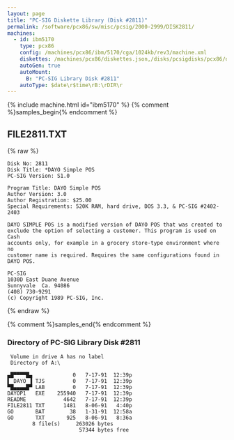 ```yaml
---
layout: page
title: "PC-SIG Diskette Library (Disk #2811)"
permalink: /software/pcx86/sw/misc/pcsig/2000-2999/DISK2811/
machines:
  - id: ibm5170
    type: pcx86
    config: /machines/pcx86/ibm/5170/cga/1024kb/rev3/machine.xml
    diskettes: /machines/pcx86/diskettes.json,/disks/pcsigdisks/pcx86/diskettes.json
    autoGen: true
    autoMount:
      B: "PC-SIG Library Disk #2811"
    autoType: $date\r$time\rB:\rDIR\r
---
```


{% include machine.html id="ibm5170" %}
{% comment %}samples_begin{% endcomment %}

## FILE2811.TXT

{% raw %}
```
Disk No: 2811                                                           
Disk Title: *DAYO Simple POS                                            
PC-SIG Version: S1.0                                                    
                                                                        
Program Title: DAYO Simple POS                                          
Author Version: 3.0                                                     
Author Registration: $25.00                                             
Special Requirements: 520K RAM, hard drive, DOS 3.3, & PC-SIG #2402-2403
                                                                        
DAYO SIMPLE POS is a modified version of DAYO POS that was created to   
exclude the option of selecting a customer. This program is used on Cash
accounts only, for example in a grocery store-type environment where no 
customer name is required. Requires the same configurations found in    
DAYO POS.                                                               
                                                                        
PC-SIG                                                                  
1030D East Duane Avenue                                                 
Sunnyvale  Ca. 94086                                                    
(408) 730-9291                                                          
(c) Copyright 1989 PC-SIG, Inc.                                         
```
{% endraw %}

{% comment %}samples_end{% endcomment %}

### Directory of PC-SIG Library Disk #2811

     Volume in drive A has no label
     Directory of A:\

    ▄█▀▀▀▀█▄             0   7-17-91  12:39p
    ▌ DAYO ▐ TJS         0   7-17-91  12:39p
    ▀█▄▄▄▄█▀ LAB         0   7-17-91  12:39p
    DAYOP1   EXE    255940   7-17-91  12:39p
    README            4642   7-17-91  12:39p
    FILE2811 TXT      1481   8-06-91   4:40p
    GO       BAT        38   1-31-91  12:58a
    GO       TXT       925   8-06-91   8:36a
            8 file(s)     263026 bytes
                           57344 bytes free
